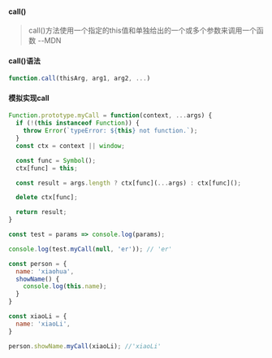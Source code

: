 #### call()

> call()方法使用一个指定的this值和单独给出的一个或多个参数来调用一个函数  --MDN

#### call()语法

```js
function.call(thisArg, arg1, arg2, ...)
```

#### 模拟实现call

```js
Function.prototype.myCall = function(context, ...args) {
  if (!(this instanceof Function)) {
    throw Error(`typeError: ${this} not function.`);
  }
  const ctx = context || window;

  const func = Symbol();
  ctx[func] = this;

  const result = args.length ? ctx[func](...args) : ctx[func]();

  delete ctx[func];

  return result;
}

const test = params => console.log(params);

console.log(test.myCall(null, 'er')); // 'er'

const person = {
  name: 'xiaohua',
  showName() {
    console.log(this.name);
  }
}

const xiaoLi = {
  name: 'xiaoLi',
}

person.showName.myCall(xiaoLi); //'xiaoLi'
```